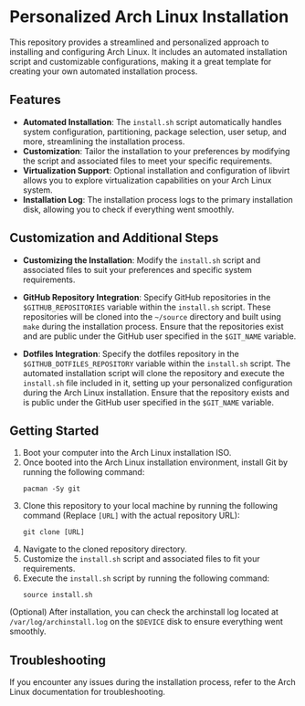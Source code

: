 # Personalized Arch Linux Installation

This repository provides a streamlined and personalized approach to installing and configuring Arch Linux. It includes an automated installation script and customizable configurations, making it a great template for creating your own automated installation process.

## Features

- **Automated Installation**: The `install.sh` script automatically handles system configuration, partitioning, package selection, user setup, and more, streamlining the installation process.
- **Customization**: Tailor the installation to your preferences by modifying the script and associated files to meet your specific requirements.
- **Virtualization Support**: Optional installation and configuration of libvirt allows you to explore virtualization capabilities on your Arch Linux system.
- **Installation Log**: The installation process logs to the primary installation disk, allowing you to check if everything went smoothly.

## Customization and Additional Steps

- **Customizing the Installation**: Modify the `install.sh` script and associated files to suit your preferences and specific system requirements.

- **GitHub Repository Integration**: Specify GitHub repositories in the `$GITHUB_REPOSITORIES` variable within the `install.sh` script. These repositories will be cloned into the `~/source` directory and built using `make` during the installation process. Ensure that the repositories exist and are public under the GitHub user specified in the `$GIT_NAME` variable.

- **Dotfiles Integration**: Specify the dotfiles repository in the `$GITHUB_DOTFILES_REPOSITORY` variable within the `install.sh` script. The automated installation script will clone the repository and execute the `install.sh` file included in it, setting up your personalized configuration during the Arch Linux installation. Ensure that the repository exists and is public under the GitHub user specified in the `$GIT_NAME` variable.

## Getting Started

1. Boot your computer into the Arch Linux installation ISO.
2. Once booted into the Arch Linux installation environment, install Git by running the following command:
   ```shell
   pacman -Sy git
   ```
3. Clone this repository to your local machine by running the following command (Replace `[URL]` with the actual repository URL):
   ```shell
   git clone [URL]
   ```
4. Navigate to the cloned repository directory.
5. Customize the `install.sh` script and associated files to fit your requirements.
6. Execute the `install.sh` script by running the following command:
   ```shell
   source install.sh
   ```

(Optional) After installation, you can check the archinstall log located at `/var/log/archinstall.log` on the `$DEVICE` disk to ensure everything went smoothly.

## Troubleshooting

If you encounter any issues during the installation process, refer to the Arch Linux documentation for troubleshooting.